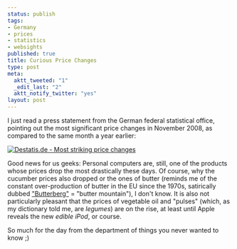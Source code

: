 ```yaml
--- 
status: publish
tags: 
- Germany
- prices
- statistics
- websights
published: true
title: Curious Price Changes
type: post
meta: 
  aktt_tweeted: "1"
  _edit_last: "2"
  aktt_notify_twitter: "yes"
layout: post
---
```

I just read a press statement from the German federal statistical office, pointing out the most significant price changes in November 2008, as compared to the same month a year earlier:

<a href="http://www.destatis.de/jetspeed/portal/cms/Sites/destatis/Internet/EN/Navigation/Statistics/Preise/Preise,templateId=renderPrint.psml__nnn=true" target="_self" title="Link to the Prices page">
<img src="http://www.destatis.de/jetspeed/portal/cms/Sites/destatis/Internet/EN/Graphics/Preise/Diagramme/PriceTrends80Start,property=image.gif" alt="Destatis.de - Most striking price changes" title="Destatis.de - Most striking price changes" /></a>

Good news for us geeks: Personal computers are, still, one of the products whose prices drop the most drastically these days. Of course, why the cucumber prices also dropped or the ones of butter (reminds me of the constant over-production of butter in the EU since the 1970s, satirically dubbed <a href="http://de.wikipedia.org/wiki/Butterberg" hreflang="de">"Butterberg"</a> = "butter mountain"), I don't know. It is also not particularly pleasant that the prices of vegetable oil and "pulses" (which, as my dictionary told me, are <em>legumes</em>) are on the rise, at least until Apple reveals the new <em>edible iPod</em>, or course.

So much for the day from the department of things you never wanted to know ;)
